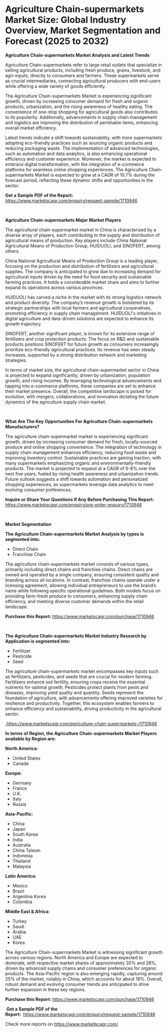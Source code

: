 <p><h1>Agriculture Chain-supermarkets Market Size: Global Industry Overview, Market Segmentation and Forecast (2025 to 2032)</h1></p><p><strong>Agriculture Chain-supermarkets Market Analysis and Latest Trends</strong></p>
<p><p>Agriculture Chain-supermarkets refer to large retail outlets that specialize in selling agricultural products, including fresh produce, grains, livestock, and agri-inputs, directly to consumers and farmers. These supermarkets serve as crucial intermediaries, connecting agricultural producers with end-users while offering a wide variety of goods efficiently. </p><p>The Agriculture Chain-supermarkets Market is experiencing significant growth, driven by increasing consumer demand for fresh and organic products, urbanization, and the rising awareness of healthy eating. The convenience of one-stop shopping for agricultural goods also contributes to its popularity. Additionally, advancements in supply chain management and logistics are improving the distribution of perishable items, enhancing overall market efficiency.</p><p>Latest trends indicate a shift towards sustainability, with more supermarkets adopting eco-friendly practices such as sourcing organic products and reducing packaging waste. The implementation of advanced technologies, such as automation and data analytics, is also enhancing operational efficiency and customer experience. Moreover, the market is expected to embrace digital transformation, with the integration of e-commerce platforms for seamless online shopping experiences. The Agriculture Chain-supermarkets Market is expected to grow at a CAGR of 10.7% during the forecast period, reflecting these dynamic shifts and opportunities in the sector.</p></p>
<p><strong>Get a Sample PDF of the Report:&nbsp;</strong> <a href="https://www.marketscagr.com/enquiry/request-sample/1710946?utm_campaign=2782&utm_medium=2&utm_source=Github&utm_content=ia&utm_term=27032025&utm_id=agriculture-chain-supermarkets">https://www.marketscagr.com/enquiry/request-sample/1710946</a></p>
<p>&nbsp;</p>
<p><strong>Agriculture Chain-supermarkets Major Market Players</strong></p>
<p><p>The agricultural chain-supermarket market in China is characterized by a diverse array of players, each contributing to the supply and distribution of agricultural means of production. Key players include China National Agricultural Means of Production Group, HUIDUOLI, and SINOFERT, among others.</p><p>China National Agricultural Means of Production Group is a leading player, focusing on the production and distribution of fertilizers and agricultural supplies. The company is anticipated to grow due to increasing demand for agricultural inputs driven by the need for food security and sustainable farming practices. It holds a considerable market share and aims to further expand its operations across various provinces.</p><p>HUIDUOLI has carved a niche in the market with its strong logistics network and product diversity. The company’s revenue growth is bolstered by its strategic partnerships with local farmers and agricultural cooperatives, promoting efficiency in supply chain management. HUIDUOLI's initiatives in digital agriculture and data-driven solutions are expected to enhance its growth trajectory.</p><p>SINOFERT, another significant player, is known for its extensive range of fertilizers and crop protection products. The focus on R&D and sustainable products positions SINOFERT for future growth as consumers increasingly prioritize eco-friendly agricultural practices. Its revenue has seen steady increases, supported by a strong distribution network and marketing strategies.</p><p>In terms of market size, the agricultural chain-supermarket sector in China is projected to expand significantly, driven by urbanization, population growth, and rising incomes. By leveraging technological advancements and tapping into e-commerce platforms, these companies are set to enhance their market presence. Overall, the competitive landscape is poised for evolution, with mergers, collaborations, and innovation dictating the future dynamics of the agriculture supply chain market.</p></p>
<p>&nbsp;</p>
<p><strong>What Are The Key Opportunities For Agriculture Chain-supermarkets Manufacturers?</strong></p>
<p><p>The agriculture chain-supermarket market is experiencing significant growth, driven by increasing consumer demand for fresh, locally-sourced produce and online shopping convenience. The integration of technology in supply chain management enhances efficiency, reducing food waste and improving inventory control. Sustainable practices are gaining traction, with many supermarkets emphasizing organic and environmentally-friendly products. The market is projected to expand at a CAGR of 6-8% over the next five years, fueled by rising health awareness and urbanization trends. Future outlook suggests a shift towards automation and personalized shopping experiences, as supermarkets leverage data analytics to meet evolving consumer preferences.</p></p>
<p><strong>Inquire or Share Your Questions If Any Before Purchasing This Report:</strong> <a href="https://www.marketscagr.com/enquiry/pre-order-enquiry/1710946?utm_campaign=2782&utm_medium=2&utm_source=Github&utm_content=ia&utm_term=27032025&utm_id=agriculture-chain-supermarkets">https://www.marketscagr.com/enquiry/pre-order-enquiry/1710946</a></p>
<p>&nbsp;</p>
<p><strong>Market Segmentation</strong></p>
<p><strong>The Agriculture Chain-supermarkets Market Analysis by types is segmented into:</strong></p>
<p><ul><li>Direct Chain</li><li>Franchise Chain</li></ul></p>
<p><p>The agriculture chain-supermarkets market consists of various types, primarily including direct chains and franchise chains. Direct chains are owned and operated by a single company, ensuring consistent quality and branding across all locations. In contrast, franchise chains operate under a licensing agreement, allowing individual entrepreneurs to use the brand’s name while following specific operational guidelines. Both models focus on providing farm-fresh produce to consumers, enhancing supply chain efficiency, and meeting diverse customer demands within the retail landscape.</p></p>
<p><strong>Purchase this Report:&nbsp;</strong><a href="https://www.marketscagr.com/purchase/1710946?utm_campaign=2782&utm_medium=2&utm_source=Github&utm_content=ia&utm_term=27032025&utm_id=agriculture-chain-supermarkets">https://www.marketscagr.com/purchase/1710946</a></p>
<p>&nbsp;</p>
<p><strong>The Agriculture Chain-supermarkets Market Industry Research by Application is segmented into:</strong></p>
<p><ul><li>Fertilizer</li><li>Pesticide</li><li>Seed</li></ul></p>
<p><p>The agriculture chain-supermarkets market encompasses key inputs such as fertilizers, pesticides, and seeds that are crucial for modern farming. Fertilizers enhance soil fertility, ensuring crops receive the essential nutrients for optimal growth. Pesticides protect plants from pests and diseases, improving yield quality and quantity. Seeds represent the foundation of agriculture, with advancements offering improved varieties for resilience and productivity. Together, this ecosystem enables farmers to enhance efficiency and sustainability, driving productivity in the agricultural sector.</p></p>
<p><a href="https://www.marketscagr.com/agriculture-chain-supermarkets-r1710946?utm_campaign=2782&utm_medium=2&utm_source=Github&utm_content=ia&utm_term=27032025&utm_id=agriculture-chain-supermarkets">&nbsp;https://www.marketscagr.com/agriculture-chain-supermarkets-r1710946</a></p>
<p><strong>In terms of Region, the Agriculture Chain-supermarkets Market Players available by Region are:</strong></p>
<p>
    <p> <strong> North America: </strong>
        <ul>
            <li>United States</li>
            <li>Canada</li>
        </ul>
        </p> 
    <p> <strong> Europe: </strong>
        <ul>
            <li>Germany</li>
            <li>France</li>
            <li>U.K.</li>
            <li>Italy</li>
            <li>Russia</li>
        </ul>
        </p> 
    <p> <strong> Asia-Pacific: </strong>
        <ul>
            <li>China</li>
            <li>Japan</li>
            <li>South Korea</li>
            <li>India</li>
            <li>Australia</li>
            <li>China Taiwan</li>
            <li>Indonesia</li>
            <li>Thailand</li>
            <li>Malaysia</li>
        </ul>
        </p> 
    <p> <strong> Latin America: </strong>
        <ul>
            <li>Mexico</li>
            <li>Brazil</li>
            <li>Argentina Korea</li>
            <li>Colombia</li>
        </ul>
        </p> 
    <p> <strong> Middle East & Africa: </strong>
        <ul>
            <li>Turkey</li>
            <li>Saudi</li>
            <li>Arabia</li>
            <li>UAE</li>
            <li>Korea</li>
        </ul>
    </p>
    </p>
<p><p>The Agriculture Chain-supermarkets Market is witnessing significant growth across various regions. North America and Europe are expected to dominate, with respective market shares of approximately 30% and 28%, driven by advanced supply chains and consumer preferences for organic products. The Asia-Pacific region is also emerging rapidly, capturing around 25% of the market, notably in China, which accounts for about 18%. Overall, robust demand and evolving consumer trends are anticipated to drive further expansion in these key regions.</p></p>
<p><strong>Purchase this Report: </strong><a href="https://www.marketscagr.com/purchase/1710946?utm_campaign=2782&utm_medium=2&utm_source=Github&utm_content=ia&utm_term=27032025&utm_id=agriculture-chain-supermarkets">https://www.marketscagr.com/purchase/1710946</a></p>
<p>&nbsp;<strong>Get a Sample PDF of the Report:&nbsp;&nbsp;</strong><a href="https://www.marketscagr.com/enquiry/request-sample/1710946?utm_campaign=2782&utm_medium=2&utm_source=Github&utm_content=ia&utm_term=27032025&utm_id=agriculture-chain-supermarkets">https://www.marketscagr.com/enquiry/request-sample/1710946</a></p>
<p><strong></strong></p>
<p>Check more reports on <a href="https://www.marketscagr.com/?utm_campaign=2782&utm_medium=2&utm_source=Github&utm_content=ia&utm_term=27032025&utm_id=agriculture-chain-supermarkets">https://www.marketscagr.com/</a></p>